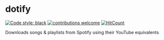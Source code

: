 # dotify
[![Code style: black](https://img.shields.io/badge/code%20style-black-000000.svg)](https://github.com/psf/black) [![contributions welcome](https://img.shields.io/badge/contributions-welcome-brightgreen.svg?style=flat)](https://github.com/dwyl/esta/issues) [![HitCount](http://hits.dwyl.com/amirmaula/dotify.svg)](http://hits.dwyl.com/amirmaula/dotify)

Downloads songs &amp; playlists from Spotify using their YouTube equivalents

